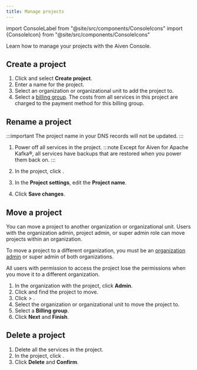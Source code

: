 ```yaml
---
title: Manage projects
---
```


import ConsoleLabel from "@site/src/components/ConsoleIcons"
import {ConsoleIcon} from "@site/src/components/ConsoleIcons"

Learn how to manage your projects with the Aiven Console.

## Create a project

1.  Click <ConsoleLabel name="Projects"/> and select **Create project**.
1.  Enter a name for the project.
1.  Select an organization or organizational unit to add the project to.
1.  Select a [billing group](/docs/platform/howto/use-billing-groups).
    The costs from all services in this project are charged to the
    payment method for this billing group.

## Rename a project

:::important
The project name in your DNS records will not be updated.
:::

1. Power off all services in the project.
   :::note
    Except for Aiven for Apache Kafka®, all services have backups that
    are restored when you power them back on.
   :::

1. In the project, click <ConsoleLabel name="projectsettings"/>.
1. In the **Project settings**, edit the **Project name**.
1. Click **Save changes**.

## Move a project

You can move a project to another organization or organizational unit.
Users with the organization admin, project admin, or super admin role can move projects
within an organization.

To move a project to a different organization, you must be an
[organization admin](/docs/platform/concepts/permissions#organization-roles-and-permissions)
or super admin of both organizations.

All users with permission to access the project lose the permissions when you
move it to a different organization.

1.  In the organization with the project, click **Admin**.
1.  Click <ConsoleLabel name="Projects"/> and find the project to move.
1.  Click <ConsoleIcon name="more"/> > <ConsoleLabel name="Move project"/>.
1.  Select the organization or organizational unit to move the project to.
1.  Select a **Billing group**.
1.  Click **Next** and **Finish**.

## Delete a project

1. Delete all the services in the project.
1. In the project, click <ConsoleLabel name="projectsettings"/>.
1. Click **Delete** and **Confirm**.
